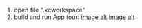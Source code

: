 1. open file ".xcworkspace"
2. build and run
App tour:
   [image alt](https://github.com/trungthanh324/NeFood_Client/blob/eba77af5c639cdba2f150cafc3da8cfb85f041b5/IMG_2532.PNG)
   [image alt](https://raw.githubusercontent.com/trungthanh324/NeFood_Client/eba77af5c639cdba2f150cafc3da8cfb85f041b5/IMG_2532.PNG)


   
